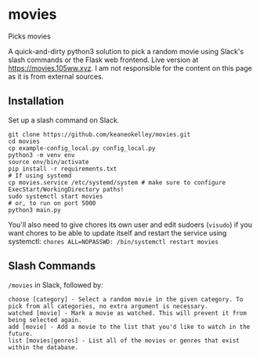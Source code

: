# movies
Picks movies

A quick-and-dirty python3 solution to pick a random movie using Slack's slash commands or the Flask web frontend.
Live version at https://movies.105ww.xyz. I am not responsible for the content on this page as it is from external sources.

## Installation
Set up a slash command on Slack.

```
git clone https://github.com/keaneokelley/movies.git
cd movies
cp example-config_local.py config_local.py
python3 -m venv env
source env/bin/activate
pip install -r requirements.txt
# If using systemd
cp movies.service /etc/systemd/system # make sure to configure ExecStart/WorkingDirectory paths!
sudo systemctl start movies
# or, to run on port 5000
python3 main.py
```

You'll also need to give chores its own user and edit sudoers (`visudo`) if you want chores to be able to update itself and restart the service using systemctl:
```chores ALL=NOPASSWD: /bin/systemctl restart movies```

## Slash Commands
`/movies` in Slack, followed by:
```
choose [category] - Select a random movie in the given category. To pick from all categories, no extra argument is necessary.
watched [movie] - Mark a movie as watched. This will prevent it from being selected again.
add [movie] - Add a movie to the list that you'd like to watch in the future.
list [movies|genres] - List all of the movies or genres that exist within the database.
```
